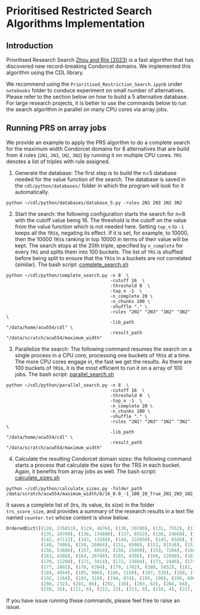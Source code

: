 # Prioritised Restricted Search Algorithms Implementation

## Introduction
Prioritised Research Search [Zhou and Riis (2023)](https://arxiv.org/pdf/2303.06524.pdf) is a fast algorithm that has discovered new record-breaking 
Condorcet domains. We implemented this algorithm using the CDL library.

We recommend using the `Prioritised_Restriction_Search.ipynb` under `notebooks` folder to 
conduce experiment on small number of alternatives. Please refer to the section below on 
how to build a 5 alternative database. For large research projects, it is better to use the commands below to run the search algorithm
in parallel on many CPU cores via array jobs. 


## Running PRS on array jobs
We provide an example to apply the PRS algorthm to do a complete search for the maximum 
width Condorcet domains for 8 alternatives that are build from 4 rules (`2N1`, `2N3`, `1N2`, `3N2`) by 
running it on multiple CPU cores. `TRS` denotes a list of triples with rule assigned. 

1. Generate the database: The first step is to build the n=5 database needed for the value 
function of the search. The database is saved in the `cdl/python/databases/` folder
in which the program will look for it automatically. 
```console
python ~/cdl/python/databases/database_5.py -rules 2N1 2N3 1N2 3N2
```

2. Start the search: the following configuration starts the search for n=8 with the cutoff value
being 16. The threshold is the cutoff on the value from the value function which is not needed here.
Setting `top_n` to `-1` keeps all the `TRS`s, negating its effect. If it is set, for example, to 10000, then 
the 10000 `TRS`s ranking in top 10000 in terms of their value will be kept. The search stops at the 20th triple, specified by `n_complete` for every `TRS` and splits them into 100 buckets. The list of `TRS` 
is shuffled before being split to ensure that the `TRS`s in a buckets are not correlated (similar). The bash script: [complete_search.sh](https://github.com/sagebei/cdl/blob/main/hpc/maximum_width/complete_search.sh)
```console
python ~/cdl/python/complete_search.py -n 8  \
                                       -cutoff 16  \
                                       -threshold 0  \
                                       -top_n -1  \
                                       -n_complete 20 \
                                       -n_chunks 100 \
                                       -shuffle "." \
                                       -rules "2N1" "2N3" "1N2" "3N2" \
                                       -lib_path "/data/home/acw554/cdl" \
                                       -result_path "/data/scratch/acw554/maximum_width"
```

3. Parallelize the search: The following command resumes the search on a single process in a CPU core, processing one buckets
of `TRS`s at a time. The more CPU cores engage in, the fast we get the results. As there are 100 buckets of `TRS`s, 
it is the most efficient to run it on a array of 100 jobs. The bash script: [parallel_search.sh](https://github.com/sagebei/cdl/blob/main/hpc/maximum_width/parallel_search.sh)
```console
python ~/cdl/python/parallel_search.py -n 8  \
                                       -cutoff 16  \
                                       -threshold 0  \
                                       -top_n -1  \
                                       -n_complete 20 \
                                       -n_chunks 100 \
                                       -shuffle "." \
                                       -rules "2N1" "2N3" "1N2" "3N2" \
                                       -lib_path "/data/home/acw554/cdl" \
                                       -result_path "/data/scratch/acw554/maximum_width"
```

4. Calculate the resulting Condorcet domain sizes: the following command starts a process that
calculate the sizes for the TRS in each bucket. Again, it benefits from array jobs as well.
The bash script:  [calculate_sizes.sh](https://github.com/sagebei/cdl/blob/main/hpc/maximum_width/calculate_sizes.sh)
```console
python ~/cdl/python/calculate_sizes.py -folder_path /data/scratch/acw554/maximum_width/8/16_0.0_-1_100_20_True_2N1_2N3_1N2_3N2
```
It saves a complete list of (trs, its value, its size) in the folder `trs_score_size`, and provides a summary of the research results
in a text file named `counter.txt` whose content is show below. 

```python
OrderedDict([(128, 276853), (129, 4876), (130, 20780), (131, 7552), (132, 58970), (133, 4120), (134, 34284), 
             (135, 10760), (136, 134888), (137, 6552), (138, 24668), (139, 6984), (140, 91926), (141, 7400), 
             (142, 47112), (143, 13384), (144, 122850), (145, 6580), (146, 30248), (147, 7000), (148, 58442), 
             (149, 7986), (150, 26004), (151, 6508), (152, 81516), (153, 7422), (154, 25606), (155, 6908), 
             (156, 53886), (157, 6014), (158, 25498), (159, 7204), (160, 38600), (161, 4500), (162, 18376), 
             (163, 4288), (164, 26748), (165, 4398), (166, 12890), (167, 3728), (168, 23790), (169, 3476), 
             (170, 11288), (171, 3414), (172, 13894), (173, 2446), (174, 6972), (175, 2000), (176, 8974), 
             (177, 2002), (178, 6384), (179, 1702), (180, 5852), (181, 1444), (182, 2902), (183, 1272), 
             (184, 4044), (185, 906), (186, 2150), (187, 538), (188, 1750), (189, 618), (190, 1116), (191, 360), 
             (192, 1164), (193, 318), (194, 874), (195, 198), (196, 600), (197, 218), (198, 268), (199, 68), 
             (200, 232), (201, 86), (202, 130), (203, 62), (204, 66), (205, 24), (206, 74), (208, 24), (209, 28), 
             (210, 16), (211, 6), (212, 22), (213, 8), (216, 4), (217, 2), (218, 4), (222, 2)])
```


If you have issue running these commands, please feel free to raise an issue. 
